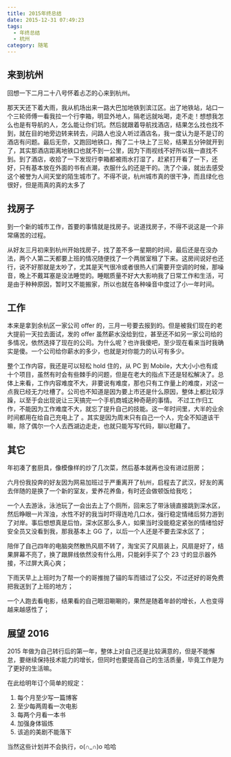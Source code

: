 ```yaml
---
title: 2015年终总结
date: 2015-12-31 07:49:23
tags:
  - 年终总结
  - 杭州
category: 随笔
---
```


## 来到杭州

回想一下二月二十八号怀着忐忑的心来到杭州。

那天天还下着大雨，我从机场出来一路大巴加地铁到滨江区。出了地铁站，站口一个三轮师傅一看我拉一个行李箱，明显外地人，隔老远就吆喝，走不走！想想我怎么也是有导航的人，怎么能让你们坑。然后就跟着导航找酒店，结果怎么找也找不到，就在目的地旁边转来转去，问路人也没人听过酒店名，我一度认为是不是订的酒店有问题。最后无奈，又跑回地铁口，掏了二十块上了三轮，结果五分钟就开到了，其实那酒店距离地铁口也就不到一公里，因为下雨视线不好所以我一直找不到。到了酒店，收拾了一下发现行李箱都被雨水打湿了，赶紧打开看了一下，还好，只有基本放在外面的书有点潮，衣服什么的还是干的。洗了个澡，就出去感受这个被誉为人间天堂的陌生城市了。不得不说，杭州城市真的很干净，而且绿化也很好，但是雨真的真的太多了

## 找房子

到一个新的城市工作，首要的事情就是找房子。说道找房子，不得不说这是一个非常痛苦的过程。

从好友三月初来到杭州开始找房子，找了差不多一星期的时间，最后还是在没办法，两个人第二天都要上班的情况随便找了一个两居室租了下来。这房间说好也还行，说不好那就是太吵了，尤其是天气很冷或者很热人们需要开空调的时候，那噪音，晚上不戴耳塞是没法睡觉的。睡眠质量不好大大影响我了日常工作和生活，可是由于种种原因，暂时又不能搬家，所以也就在各种噪音中度过了小一年时间。

## 工作

本来是拿到余杭区一家公司 offer 的，三月一号要去报到的。但是被我们现在的老大提前一天拉去面试，发的 offer 虽然薪水没给到位，甚至还不如另一家公司给的多情况，依然选择了现在的公司。为什么呢？也许我傻吧，至少现在看来当时我确实是傻。一个公司给你薪水的多少，也就是对你能力的认可有多少。

<!--more-->

整个工作内容，我还是可以轻松 hold 住的，从 PC 到 Mobile，大大小小也有成十个项目，虽然有时会有些棘手的问题，但是在老大的指点下还是轻松解决了。总体上来看，工作内容难度不大，非要说有难度，那也只有工作量上的难度，对这一点我已经无力吐槽了。公司也不知道是因为要上市还是什么原因，整体上都比较浮躁，以至于会出现说让三天搞完一个手机商城这种奇葩的事情。
不过工作归工作，不能因为工作难度不大，就忘了提升自己的技能。这一年时间里，大半的业余时间都用在给自己充电上了 。其实是因为周末只有自己一个人，完全不知道该干嘛，除了偶尔一个人去西湖边走走，也就只能写写代码，聊以慰藉了。

## 其它

年初凑了套厨具，像模像样的炒了几次菜，然后基本就再也没有进过厨房；

六月份我投奔的好友因为网易加班过于严重离开了杭州，启程去了武汉，好友的离去伴随的是换了一个新的室友，爱养花养鱼，有时还会做顿饭给我吃；

一个人去游泳，泳池玩了一会出去上了个厕所，回来忘了带泳镜直接跳到深水区，然后睁眼一片浑浊，水性不好的我当时吓得连呛几口水，强行稳定情绪后努力游到了对岸。事后想想真是后怕，深水区那么多人，如果当时没能稳定紧张的情绪恰好安全员又没看到我，那我基本上 GG 了，以后一个人还是不要去深水区了；

陪伴了自己四年的电脑突然散热风扇不转了，淘宝买了风扇装上，风扇是好了，结果屏幕不亮了，换了跟屏线依然没有什么用，只能剁手买了个 23 寸的显示器外接，不过屏大真心爽；

下雨天早上上班时为了帮一个的哥推抛了锚的车而错过了公交，不过还好的哥免费把我送到了上班的地方；

一个人跑去看电影，结果看的自己眼泪唰唰的，果然是随着年龄的增长，人也变得越来越感性了；

## 展望 2016

2015 年做为自己转行后的第一年，整体上对自己还是比较满意的，但是不能懈怠，要继续保持技术能力的增长，但同时也要提高自己的生活质量，毕竟工作是为了更好的生活嘛。

在此给明年订个简单的规定：

1. 每个月至少写一篇博客
2. 至少每两周看一次电影
3. 每两个月看一本书
4. 加强身体锻炼
5. 该追的美剧不能落下

当然这些计划并不会执行，o(∩_∩)o 哈哈
